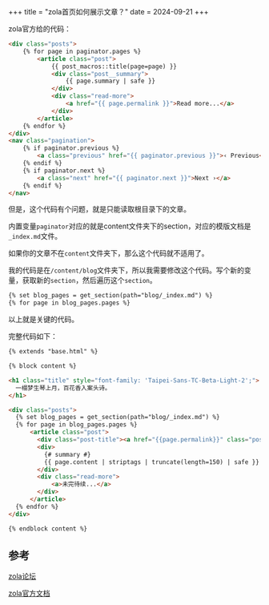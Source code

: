 +++
title = "zola首页如何展示文章？"
date = 2024-09-21
+++

zola官方给的代码：
```html
<div class="posts">
    {% for page in paginator.pages %}
        <article class="post">
            {{ post_macros::title(page=page) }}
            <div class="post__summary">
                {{ page.summary | safe }}
            </div>
            <div class="read-more">
                <a href="{{ page.permalink }}">Read more...</a>
            </div>
        </article>
    {% endfor %}
</div>
<nav class="pagination">
    {% if paginator.previous %}
        <a class="previous" href="{{ paginator.previous }}">‹ Previous</a>
    {% endif %}
    {% if paginator.next %}
        <a class="next" href="{{ paginator.next }}">Next ›</a>
    {% endif %}
</nav>
```

但是，这个代码有个问题，就是只能读取根目录下的文章。

内置变量`paginator`对应的就是content文件夹下的section，对应的模版文档是`_index.md`文件。

如果你的文章不在`content`文件夹下，那么这个代码就不适用了。

我的代码是在`/content/blog`文件夹下，所以我需要修改这个代码。写个新的变量，获取新的`section`，然后遍历这个`section`。

```html
{% set blog_pages = get_section(path="blog/_index.md") %}
{% for page in blog_pages.pages %}
```

以上就是关键的代码。

完整代码如下：
```html
{% extends "base.html" %}

{% block content %}

<h1 class="title" style="font-family: 'Taipei-Sans-TC-Beta-Light-2';">
  一榻梦生琴上月，百花香入案头诗。
</h1>

<div class="posts">
  {% set blog_pages = get_section(path="blog/_index.md") %}
  {% for page in blog_pages.pages %}
      <article class="post">
        <div class="post-title"><a href="{{page.permalink}}" class="post-title-link">{{ page.title }}</a></div>
        <div>
          {# summary #}
          {{ page.content | striptags | truncate(length=150) | safe }}
        </div>
        <div class="read-more">
            <a>未完待续...</a>
        </div>
      </article>
  {% endfor %}
</div>

{% endblock content %}
```

## 参考
[zola论坛](https://zola.discourse.group/t/pagination-not-being-generated/237/8)

[zola官方文档](https://www.getzola.org/documentation/templates/pagination/)
